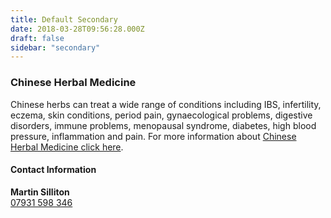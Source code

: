 ```yaml
---
title: Default Secondary
date: 2018-03-28T09:56:28.000Z
draft: false
sidebar: "secondary"
---
```

### Chinese Herbal Medicine
Chinese herbs can treat a wide range of conditions including IBS, infertility, eczema, skin conditions, period pain, gynaecological problems, digestive disorders, immune problems, menopausal syndrome, diabetes, high blood pressure, inflammation and pain.  For more information about <a href="/Traditional-Chinese-Medicine.html">Chinese Herbal Medicine click here</a>.

#### Contact Information
**Martin Silliton**
<br>
<a href="tel:+4407931 598 346">07931 598 346</a>